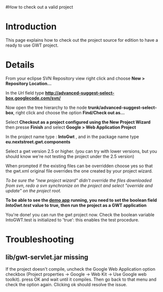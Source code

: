 #How to check out a valid project

# Introduction #
This page explains how to check out the project source for edition to have a ready to use GWT project.


# Details #
From your eclipse SVN Repository view right click and choose **New > Repository Location...**

In the _Url_ field type **http://advanced-suggest-select-box.googlecode.com/svn/**

Now open the tree hierarchy to the node **trunk/advanced-suggest-select-box**, right click and choose the option **Find/Check out as...**

Select **Checkout as a project configured using the New Project Wizard** then presse **Finish** and select **Google > Web Application Project**

In the project name type : **IntoGwt** , and in the package name type **eu.nextstreet.gwt.components**

Select a gwt version 2.5 or higher. (you can try with lower versions, but you should know we're not testing the project under the 2.5 version)

When prompted if the existing files can be overridden choose yes so that the gwt.xml original file overrides the one created by your project wizard.

_To be sure the "new project wizard" didn't override the files downloaded from svn, redo a svn synchronize on the project and select "override and update" on the project root._

**To be able to see the [demo app](http://into-i.fr/suggestbox/) running, you need to set the boolean field _IntoGwt.test_ value to true, then run the project as a GWT application**

You're done! you can run the gwt project now. Check the boolean variable IntoGWT.test is initialized to 'true': this enables the test procedure.

# Troubleshooting #
## lib/gwt-servlet.jar missing ##
If the project doesn't compile, uncheck the Google Web Application option checkbox (Project properties -> Google -> Web Kit -> Use Google web toolkit). press OK and wait until it compiles. Then go back to that menu and check the option again. Clicking ok should resolve the issue.